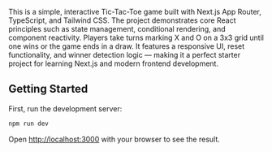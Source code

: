 This is a simple, interactive Tic-Tac-Toe game built with Next.js App Router, TypeScript, and Tailwind CSS. The project demonstrates core React principles such as state management, conditional rendering, and component reactivity. Players take turns marking X and O on a 3x3 grid until one wins or the game ends in a draw. It features a responsive UI, reset functionality, and winner detection logic — making it a perfect starter project for learning Next.js and modern frontend development.

## Getting Started

First, run the development server:

```bash
npm run dev
```

Open [http://localhost:3000](http://localhost:3000) with your browser to see the result.
